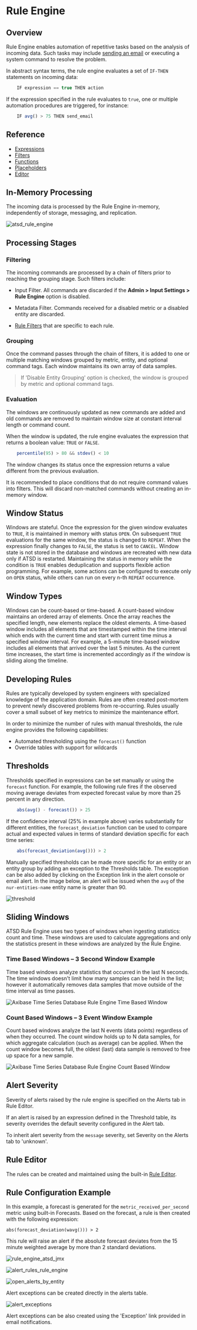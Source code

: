# Rule Engine

## Overview

Rule Engine enables automation of repetitive tasks based on the analysis of incoming data. Such tasks may include
[sending an
email](email-action.md "Email Action")
or executing a system command to resolve the problem.

In abstract syntax terms, the rule engine evaluates a set of `IF-THEN` statements on incoming data:

```javascript
    IF expression == true THEN action
```

If the expression specified in the rule evaluates to `true`, one or
multiple automation procedures are triggered, for instance:

```javascript
    IF avg() > 75 THEN send_email
```

## Reference

* [Expressions](expression.md)
* [Filters](filters.md)
* [Functions](functions.md)
* [Placeholders](placeholders.md)
* [Editor](editor.md)

## In-Memory Processing

The incoming data is processed by the Rule Engine in-memory,
independently of storage, messaging, and replication.

![](images/atsd_rule_engine.png "atsd_rule_engine")

## Processing Stages

### Filtering

The incoming commands are processed by a chain of filters prior to reaching the grouping stage. Such filters include:

* Input Filter. All commands are discarded if the **Admin > Input Settings > Rule Engine** option is disabled.

* Metadata Filter. Commands received for a disabled metric or a disabled entity are discarded.

* [Rule Filters](filters.md) that are specific to each rule.

### Grouping

Once the command passes through the chain of filters, it is added to one or multiple matching
windows grouped by metric, entity, and optional command tags. Each window maintains its own array of data samples.

> If 'Disable Entity Grouping' option is checked, the window is grouped by metric and optional command tags.

### Evaluation

The windows are continuously updated as new commands are added and old commands are
removed to maintain window size at constant interval length or command count.

When the window is updated, the rule engine evaluates the expression that returns a boolean value: `TRUE` or `FALSE`.

```javascript
    percentile(95) > 80 && stdev() < 10
```

The window changes its status once the expression returns a value different from the previous evaluation.

It is recommended to place conditions that do not require command values into filters. This will discard non-matched commands without creating an in-memory window.

## Window Status

Windows are stateful. Once the expression for the given window evaluates
to `TRUE`, it is maintained in memory with status `OPEN`. On subsequent `TRUE`
evaluations for the same window, the status is changed to `REPEAT`. When the expression
finally changes to `FALSE`, the status is set to `CANCEL`. Window state is
not stored in the database and windows are recreated with new data only if
ATSD is restarted. Maintaining the status in memory while the condition
is `TRUE` enables deduplication and supports flexible action programming.
For example, some actions can be configured to execute only on `OPEN`
status, while others can run on every n-th `REPEAT` occurrence.

## Window Types

Windows can be count-based or time-based. A count-based window maintains
an ordered array of elements. Once the array reaches the specified
length, new elements replace the oldest elements. A time-based window
includes all elements that are timestamped within the time interval which
ends with the current time and start with current time minus a specified
window interval. For example, a 5-minute time-based window includes all
elements that arrived over the last 5 minutes. As the current time
increases, the start time is incremented accordingly as if the window is
sliding along the timeline.

## Developing Rules

Rules are typically developed by system engineers with specialized
knowledge of the application domain. Rules are often
created post-mortem to prevent newly discovered problems from
re-occurring. Rules usually cover a small subset of key metrics to minimize the maintenance effort.

In order to minimize the number of rules with manual thresholds, the
rule engine provides the following capabilities:

-   Automated thresholding using the `forecast()` function
-   Override tables with support for wildcards

##   Thresholds

Thresholds specified in expressions can be set manually or using the
`forecast` function. For example, the following rule fires if the observed
moving average deviates from expected forecast value by more than 25
percent in any direction.

```javascript
    abs(avg() - forecast()) > 25
```

If the confidence interval (25% in example above) varies substantially
for different entities, the `forecast_deviation` function can be used to
compare actual and expected values in terms of standard deviation
specific for each time series:

```javascript
    abs(forecast_deviation(avg())) > 2
```

Manually specified thresholds can be made more specific for an entity or
an entity group by adding an exception to the Thresholds table. The
exception can be also added by clicking on the Exception link in the alert
console or email alert. In the image below, an alert will be issued when
the `avg` of the `nur-entities-name` entity name is greater than 90.

![](images/threshold.png "threshold")

## Sliding Windows

ATSD Rule Engine uses two types of windows when ingesting statistics:
count and time. These windows are used to calculate aggregations and
only the statistics present in these windows are analyzed by the Rule
Engine.

### Time Based Windows – 3 Second Window Example

Time based windows analyze statistics that occurred in the last N
seconds. The time windows doesn't limit how many samples can be held in
the list; however it automatically removes data samples that move
outside of the time interval as time passes.

![Axibase Time Series Database Rule Engine Time Based
Window](images/time_based_window3.png "time_based_window")

### Count Based Windows – 3 Event Window Example

Count based windows analyze the last N events (data points) regardless
of when they occurred. The count window holds up to N data samples, for which
aggregate calculation (such as average) can be applied. When the
count window becomes full, the oldest (last) data sample is removed to
free up space for a new sample.

![Axibase Time Series Database Rule Engine Count Based
Window](images/count_based_window3.png "count_based_window")

## Alert Severity

Severity of alerts raised by the rule engine is specified on the Alerts tab in Rule Editor.

If an alert is raised by an expression defined in the Threshold table, its severity overrides
the default severity configured in the Alert tab.

To inherit alert severity from the `message` severity, set Severity on the Alerts tab to 'unknown'.

## Rule Editor

The rules can be created and maintained using the built-in [Rule Editor](editor.md).

## Rule Configuration Example

In this example, a forecast is generated for the
`metric_received_per_second` metric using built-in Forecasts. Based
on the forecast, a rule is then created with the following expression:

```
abs(forecast_deviation(wavg())) > 2
```
This rule will raise an alert if the absolute forecast deviates from the
15 minute weighted average by more than 2 standard deviations.

![](images/rule_engine_atsd_jmx1.png "rule_engine_atsd_jmx")

![](images/alert_rules_rule_engine.png "alert_rules_rule_engine")

![](images/open_alerts_by_entity.png "open_alerts_by_entity")

Alert exceptions can be created directly in the alerts table.

![](images/alert_exceptions.png "alert_exceptions")

Alert exceptions can be also created using the 'Exception' link provided in email notifications.
